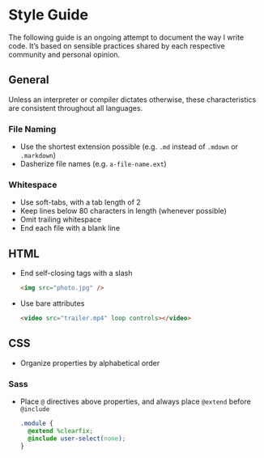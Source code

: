 # Style Guide

The following guide is an ongoing attempt to document the way I write code. It’s based on sensible practices shared by each respective community and personal opinion.

## General

Unless an interpreter or compiler dictates otherwise, these characteristics are consistent throughout all languages.

### File Naming

- Use the shortest extension possible (e.g. `.md` instead of `.mdown` or `.markdown`)
- Dasherize file names (e.g. `a-file-name.ext`)

### Whitespace

- Use soft-tabs, with a tab length of 2
- Keep lines below 80 characters in length (whenever possible)
- Omit trailing whitespace
- End each file with a blank line

## HTML

- End self-closing tags with a slash

  ```html
  <img src="photo.jpg" />
  ```

- Use bare attributes

  ```html
  <video src="trailer.mp4" loop controls></video>
  ```

## CSS

- Organize properties by alphabetical order

### Sass

- Place `@` directives above properties, and always place `@extend` before `@include`

  ```scss
  .module {
    @extend %clearfix;
    @include user-select(none);
  }
  ```
